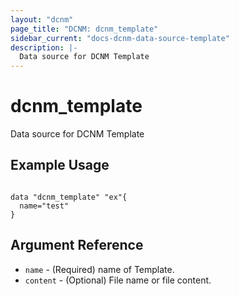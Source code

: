 ```yaml
---
layout: "dcnm"
page_title: "DCNM: dcnm_template"
sidebar_current: "docs-dcnm-data-source-template"
description: |-
  Data source for DCNM Template
---
```


# dcnm_template #
Data source for DCNM Template

## Example Usage ##

```hcl

data "dcnm_template" "ex"{
  name="test"
}

```


## Argument Reference ##

* `name` - (Required) name of Template.
* `content` - (Optional) File name or file content.


